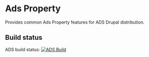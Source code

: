 Ads Property
===========

Provides common Ads Property features for ADS Drupal distribution.

Build status
------------
ADS build status:
[![ADS Build](https://travis-ci.org/mycognitive/ads_property.png "ADS Build")](https://travis-ci.org/mycognitive/ads_property)
